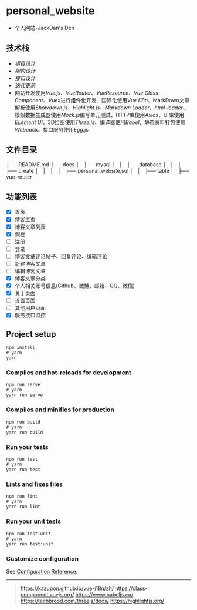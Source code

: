# personal_website

- 个人网站-JackDan's Den

## 技术栈 
- <em>项目设计</em>
- <em>架构设计</em>
- <em>接口设计</em>
- <em>迭代更新</em>
- 网站开发使用<em>Vue.js</em>、<em>VueRouter</em>、<em>VueResource</em>、<em>Vue Class Component</em>、<em>Vuex</em>进行组件化开发、国际化使用<em>Vue I18n</em>、MarkDown文章解析使用<em>Showdown.js</em>、<em>Highlight.js</em>、<em>Markdown Loader</em>、<em>html-loader</em>、模拟数据生成器使用<em>Mock.js</em>编写单元测试、HTTP库使用<em>Axios</em>、UI库使用<em>ELement UI</em>、3D绘图使用<em>Three.js</em>、编译器使用<em>Babel</em>、静态资料打包使用<em>Webpack</em>、接口服务使用<em>Egg.js</em>


## 文件目录
├── README.md
├── docs
│   ├── mysql
│   │   ├── database
│   │   │   ├── create
│   │   │   │   ├── personal_website.sql 
│   │   ├── table
│   ├── vue-router


## 功能列表

  - [X] 首页
  - [X] 博客主页
  - [X] 博客文章列表
  - [X] 侧栏
  - [ ] 注册 
  - [ ] 登录
  - [ ] 博客文章评论帖子、回复评论、编辑评论
  - [ ] 新建博客文章
  - [ ] 编辑博客文章
  - [X] 博客文章分类
  - [X] 个人相关账号信息(Github、微博、邮箱、QQ、微信)
  - [X] 关于页面
  - [ ] 设置页面
  - [ ] 其他用户页面
  - [X] 服务接口监控 

## Project setup
``` shell
npm install
# yarn
yarn
```

### Compiles and hot-reloads for development
```shell
npm run serve
# yarn
yarn run serve
```

### Compiles and minifies for production
```shell
npm run build
# yarn
yarn run build
```

### Run your tests
```shell
npm run test
# yarn
yarn run test
```

### Lints and fixes files
```shell
npm run lint
# yarn
yarn run lint
```

### Run your unit tests
```shell
npm run test:unit
# yarn
yarn run test:unit
```

### Customize configuration
See [Configuration Reference](https://cli.vuejs.org/config/).

------

> https://kazupon.github.io/vue-i18n/zh/
> https://class-component.vuejs.org/
> https://www.babeljs.cn/
> https://techbrood.com/threejs/docs/
> https://highlightjs.org/